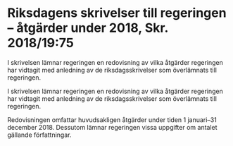 # Riksdagens skrivelser till regeringen – åtgärder under 2018, Skr. 2018/19:75

I skrivelsen lämnar regeringen en redovisning av vilka åtgärder regeringen
har vidtagit med anledning av de riksdagsskrivelser som överlämnats till
regeringen.

I skrivelsen lämnar regeringen en redovisning av vilka åtgärder regeringen
har vidtagit med anledning av de riksdagsskrivelser som överlämnats till
regeringen.

Redovisningen omfattar huvudsakligen åtgärder under tiden
1 januari–31 december 2018. Dessutom lämnar regeringen vissa uppgifter om antalet gällande författningar.

